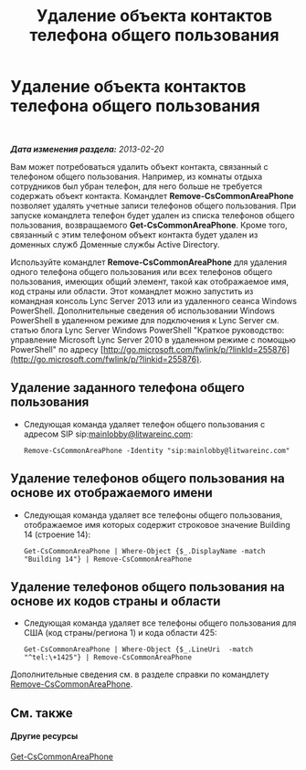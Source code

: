 ﻿---
title: Удаление объекта контактов телефона общего пользования
TOCTitle: Удаление объекта контактов телефона общего пользования
ms:assetid: f4c139dc-f07c-4c75-9345-e291aea41173
ms:mtpsurl: https://technet.microsoft.com/ru-ru/library/JJ994087(v=OCS.15)
ms:contentKeyID: 52058546
ms.date: 05/19/2016
mtps_version: v=OCS.15
ms.translationtype: HT
---

# Удаление объекта контактов телефона общего пользования

 

_**Дата изменения раздела:** 2013-02-20_

Вам может потребоваться удалить объект контакта, связанный с телефоном общего пользования. Например, из комнаты отдыха сотрудников был убран телефон, для него больше не требуется содержать объект контакта. Командлет **Remove-CsCommonAreaPhone** позволяет удалять учетные записи телефонов общего пользования. При запуске командлета телефон будет удален из списка телефонов общего пользования, возвращаемого **Get-CsCommonAreaPhone**. Кроме того, связанный с этим телефоном объект контакта будет удален из доменных служб Доменные службы Active Directory.

Используйте командлет **Remove-CsCommonAreaPhone** для удаления одного телефона общего пользования или всех телефонов общего пользования, имеющих общий элемент, такой как отображаемое имя, код страны или области. Этот командлет можно запустить из командная консоль Lync Server 2013 или из удаленного сеанса Windows PowerShell. Дополнительные сведения об использовании Windows PowerShell в удаленном режиме для подключения к Lync Server см. статью блога Lync Server Windows PowerShell "Краткое руководство: управление Microsoft Lync Server 2010 в удаленном режиме с помощью PowerShell" по адресу [http://go.microsoft.com/fwlink/p/?linkId=255876](http://go.microsoft.com/fwlink/p/?linkid=255876).


## Удаление заданного телефона общего пользования

  - Следующая команда удаляет телефон общего пользования с адресом SIP sip:mainlobby@litwareinc.com:
    
        Remove-CsCommonAreaPhone -Identity "sip:mainlobby@litwareinc.com"

## Удаление телефонов общего пользования на основе их отображаемого имени

  - Следующая команда удаляет все телефоны общего пользования, отображаемое имя которых содержит строковое значение Building 14 (строение 14):
    
        Get-CsCommonAreaPhone | Where-Object {$_.DisplayName -match "Building 14"} | Remove-CsCommonAreaPhone

## Удаление телефонов общего пользования на основе их кодов страны и области

  - Следующая команда удаляет все телефоны общего пользования для США (код страны/региона 1) и кода области 425:
    
        Get-CsCommonAreaPhone | Where-Object {$_.LineUri  -match "^tel:\+1425"} | Remove-CsCommonAreaPhone

Дополнительные сведения см. в разделе справки по командлету [Remove-CsCommonAreaPhone](remove-cscommonareaphone.md).

## См. также

#### Другие ресурсы

[Get-CsCommonAreaPhone](get-cscommonareaphone.md)

